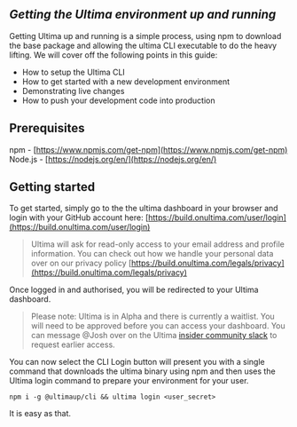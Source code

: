 ## ***Getting the Ultima environment up and running***

Getting Ultima up and running is a simple process, using npm to download the base package and allowing the ultima CLI executable to do the heavy lifting. We will cover off the following points in this guide:

 - How to setup the Ultima CLI
 - How to get started with a new development environment
 - Demonstrating live changes
 - How to push your development code into production

## **Prerequisites**

npm - [https://www.npmjs.com/get-npm](https://www.npmjs.com/get-npm)<br />
Node.js - [https://nodejs.org/en/](https://nodejs.org/en/)

## **Getting started**

To get started, simply go to the the ultima dashboard in your browser and login with your GitHub account here:
[https://build.onultima.com/user/login](https://build.onultima.com/user/login)

> Ultima will ask for read-only access to your email address and profile information. You can check out how we handle your personal data over on our privacy policy [https://build.onultima.com/legals/privacy](https://build.onultima.com/legals/privacy)

Once logged in and authorised, you will be redirected to your Ultima dashboard.

> Please note: Ultima is in Alpha and there is currently a waitlist. You will need to be approved before you can access your dashboard. You can message @Josh over on the Ultima [insider community slack](https://build.onultima.com/community) to request earlier access.

You can now select the CLI Login button will present you with a single command that downloads the ultima binary using npm and then uses the Ultima login command to prepare your environment for your user.

```npm i -g @ultimaup/cli && ultima login <user_secret>```

It is easy as that.

